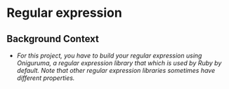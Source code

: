 # Regular expression
## Background Context

- _For this project, you have to build your regular expression using Oniguruma, a regular expression library that which is used by Ruby by default. Note that other regular expression libraries sometimes have different properties._
